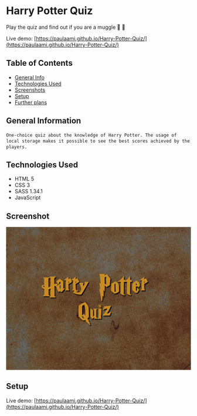 # Harry Potter Quiz

Play the quiz and find out if you are a muggle :crystal_ball:	:broom:	

Live demo: [https://paulaami.github.io/Harry-Potter-Quiz/](https://paulaami.github.io/Harry-Potter-Quiz/)


## Table of Contents
* [General Info](#general-information)
* [Technologies Used](#technologies-used)
* [Screenshots](#screenshots)
* [Setup](#setup)
* [Further plans](#further-plans)



## General Information

    One-choice quiz about the knowledge of Harry Potter. The usage of local storage makes it possible to see the best scores achieved by the players.
    


## Technologies Used

- HTML 5
- CSS 3
- SASS 1.34.1
- JavaScript



## Screenshot
![Harry Potter quiz](./img/HarryPotter-quiz.png)



## Setup
Live demo: [https://paulaami.github.io/Harry-Potter-Quiz/](https://paulaami.github.io/Harry-Potter-Quiz/)
